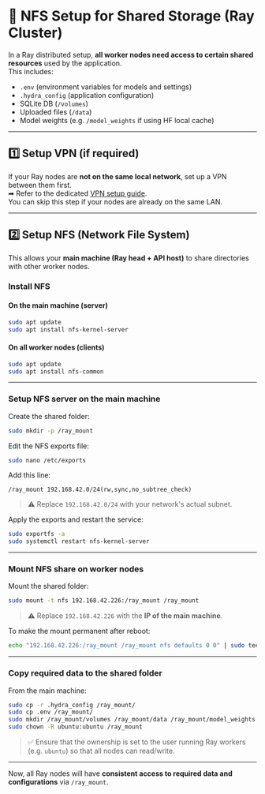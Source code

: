 # 📡 NFS Setup for Shared Storage (Ray Cluster)

In a Ray distributed setup, **all worker nodes need access to certain shared resources** used by the application.  
This includes:

- `.env` (environment variables for models and settings)
- `.hydra_config` (application configuration)
- SQLite DB (`/volumes`)
- Uploaded files (`/data`)
- Model weights (e.g. `/model_weights` if using HF local cache)

---

## 1️⃣ Setup VPN (if required)

If your Ray nodes are **not on the same local network**, set up a VPN between them first.  
➡ Refer to the dedicated [VPN setup guide](../docs/setup_vpn.md).  
You can skip this step if your nodes are already on the same LAN.

---

## 2️⃣ Setup NFS (Network File System)

This allows your **main machine (Ray head + API host)** to share directories with other worker nodes.

### Install NFS

#### On the **main machine (server)**
```bash
sudo apt update
sudo apt install nfs-kernel-server
```

#### On all **worker nodes (clients)**
```bash
sudo apt update
sudo apt install nfs-common
```

---

### Setup NFS server on the main machine

Create the shared folder:
```bash
sudo mkdir -p /ray_mount
```

Edit the NFS exports file:
```bash
sudo nano /etc/exports
```

Add this line:
```
/ray_mount 192.168.42.0/24(rw,sync,no_subtree_check)
```
> ⚠ Replace `192.168.42.0/24` with your network's actual subnet.

Apply the exports and restart the service:
```bash
sudo exportfs -a
sudo systemctl restart nfs-kernel-server
```

---

### Mount NFS share on worker nodes

Mount the shared folder:
```bash
sudo mount -t nfs 192.168.42.226:/ray_mount /ray_mount
```
> ⚠ Replace `192.168.42.226` with the **IP of the main machine**.

To make the mount permanent after reboot:
```bash
echo "192.168.42.226:/ray_mount /ray_mount nfs defaults 0 0" | sudo tee -a /etc/fstab
```

---

### Copy required data to the shared folder

From the main machine:
```bash
sudo cp -r .hydra_config /ray_mount/
sudo cp .env /ray_mount/
sudo mkdir /ray_mount/volumes /ray_mount/data /ray_mount/model_weights
sudo chown -R ubuntu:ubuntu /ray_mount
```
> ✅ Ensure that the ownership is set to the user running Ray workers (e.g. `ubuntu`) so that all nodes can read/write.

---

Now, all Ray nodes will have **consistent access to required data and configurations** via `/ray_mount`.

